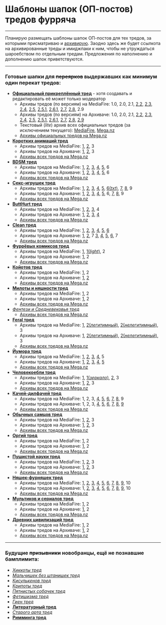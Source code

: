 # Шаблоны шапок (ОП-постов) тредов фурряча

---

Планирую размещать шаблоны шапок ОП-постов для тех тредов, за которыми присматриваю и [архивирую](https://mega.nz/#F!vY5h2bxB!zw0o2i4czJqVl0OxlNJL1g "Архив тредов на Меге").
Заодно здесь же будет ссылкота на архивированные треды и имиджпаки к ним, чтобы не утруждаться шароебством по отдельным тредам.
Предложения по наполнению и дополнению шапок приветствуются.

---

### Готовые шапки для ~~переярков~~ выдержавших как минимум один перекат тредов:

* __[Официальный прикреплённый тред](OFF.md)__ - хотя создавать и редактировать её может только модератор
  * Архивы тредов (по версиям) на MediaFire: 1.0, 2.0, 2.1, [2.2](https://www.mediafire.com/?u10qilq5oegw0km), [2.3](https://www.mediafire.com/?bik9j862dk6gmqi), [2.4](https://www.mediafire.com/?xh9gf8zqbb26cig), [2.5](https://www.mediafire.com/?1eudpg51g8rbins), [2.5.1](https://www.mediafire.com/?a48lyv858sxvcso), [2.6.1](https://www.mediafire.com/?kct00qopanzp91t), [2.7](https://www.mediafire.com/?mmqnd563651tx27), [2.8](https://www.mediafire.com/?csqmat6gpdb2213), 2.9
  * Архивы тредов (по версиям) на Архиваче: 1.0, 2.0, 2.1, [2.2](https://arhivach.ng/thread/122283/), [2.3](https://arhivach.ng/thread/174295/), [2.4](https://arhivach.ng/thread/203033/), [2.5](https://arhivach.ng/thread/240309/), [2.5.1](https://arhivach.ng/thread/266885/), [2.6.1](https://arhivach.ng/thread/307514/), [2.7](https://arhivach.ng/thread/343936/), [2.8](https://arhivach.ng/thread/343936/391527/), [2.9](https://arhivach.ng/thread/443638/)
  * Текстовый (_lite_) архив всех официальных тредов (за исключением текущего): [MediaFire](https://www.mediafire.com/?umpa1gbunc2uuz7), [Mega.nz](https://mega.nz/#!zQZnkS7S!S9fJaPaWAPjWKftKDyf55IXctBRp0fVk9hcmxs-Ta-c)
  * [Архивы официальных тредов на Mega.nz](https://mega.nz/#F!vY5h2bxB!zw0o2i4czJqVl0OxlNJL1g)
* __[Коротких анимаций тред](A.md)__
  * Архивы тредов на MediaFire: [1](https://www.mediafire.com/?hmkjnvtgpxvxtts), [2](https://www.mediafire.com/?32n3q044uhhdhh7), 3
  * Архивы тредов на Архиваче: [1](https://arhivach.ng/thread/122270/), [2](https://arhivach.ng/thread/335101/), 3
  * [Архивы всех тредов на Mega.nz](https://mega.nz/#F!6VpgSIaC!ql_jPT1lHjdC-oWsp_GCxQ)
* __[BDSM тред](B.md)__
  * Архивы тредов на MediaFire: [1](https://www.mediafire.com/?phxb62cbi96fn6d), [2](https://www.mediafire.com/?t6612afy1lyatc7), [3](https://www.mediafire.com/?4jx7cept28821c9), [4](https://www.mediafire.com/?dtajw7vm9t4x4b5), [5](https://www.mediafire.com/?mpyowmmlsvk78qt), 6
  * Архивы тредов на Архиваче: [1](http://web.archive.org/web/20121028113450/http://2ch.hk/fur/res/55394.html), [2](https://arhivach.ng/thread/72491/), [3](https://arhivach.ng/thread/122272/), [4](https://arhivach.ng/thread/305923/), [5](https://arhivach.ng/thread/325227/), 6
  * [Архивы всех тредов на Mega.nz](https://mega.nz/#F!KUZ01ZLD!JL-YJE_9KdS9kl-5rmvQ8A)
* __[Секс-игрушек тред](BD.md)__
  * Архивы тредов на MediaFire: [1](https://www.mediafire.com/?d63d7yj1e3uvne1), [2](https://www.mediafire.com/?hi4h7lh5qlaiqqo), [3](https://www.mediafire.com/?4gxnlh11bywjt7d), [4](https://www.mediafire.com/?d0oeq901wdvytqm), [5](https://www.mediafire.com/?7v0i76ri6pqzpab), [6(_txt_)](https://www.mediafire.com/?cujlqwzkl48ccis), [7](https://www.mediafire.com/?2y3tcc69dljvib7), [8](https://www.mediafire.com/?7cglu143p0b9662), 9
  * Архивы тредов на Архиваче: [1](https://arhivach.ng/thread/165088/), [2](https://arhivach.ng/thread/207822/), [3](https://arhivach.ng/thread/271354/), [4](https://arhivach.ng/thread/292961/), [5](https://arhivach.ng/thread/320310/), 6, [7](https://arhivach.ng/thread/325521/), [8](https://arhivach.ng/thread/394941/), 9
  * [Архивы всех тредов на Mega.nz](https://mega.nz/#F!eMJilZZQ!Fxow6RuB9UUPwfJBZa4jng)
* __[ButtHurt тред](BH.md)__
  * Архивы тредов на MediaFire: [1](https://www.mediafire.com/?mr7b8nbqbty3nxy), [2](https://www.mediafire.com/?zdp04lr0bw44qlc), [3](https://www.mediafire.com/?6mdxhrzgw75432w), 4
  * Архивы тредов на Архиваче: [1](https://arhivach.ng/thread/188432/), [2](https://arhivach.ng/thread/284411/), [3](https://arhivach.ng/thread/325226/), [4](https://arhivach.ng/thread/328824/)
  * [Архивы всех тредов на Mega.nz](https://mega.nz/#F!7ZR3GboT!DjcDdDDuyQGxBUSmUT2rUA)
* __[Clean тред](C.md)__
  * Архивы тредов на MediaFire: [1](https://www.mediafire.com/?xlxaptdmtt7u6yt), [2](https://www.mediafire.com/?4nv2o8baoax2qc4), [3](https://www.mediafire.com/?popirqw0y9qu7vb), [4](https://www.mediafire.com/?ud76kcwnws4fw4s), [5](https://www.mediafire.com/?vdntftobn3v4krw), [6](https://www.mediafire.com/?k8tz5j1ta9ls95i)
  * Архивы тредов на Архиваче: [1](https://arhivach.ng/thread/72494/), [2](https://arhivach.ng/thread/92389/), 7 [3](https://arhivach.ng/thread/122273/), [4](https://arhivach.ng/thread/190144/), [5](https://arhivach.ng/thread/256499/), [6](https://arhivach.ng/thread/325230/), 7
  * [Архивы всех тредов на Mega.nz](https://mega.nz/#F!GVQlBIaK!XWy0g2TceJAZofNnfcyjAQ)
* __[Фуррёвых комиксов тред](COM.md)__
  * Архивы тредов на MediaFire: [1](https://www.mediafire.com/?u85gavck2dma9rj), [1(_light_)](https://www.mediafire.com/?6mdkx2m15xab81e), 2
  * Архивы тредов на Архиваче: [1](https://arhivach.ng/thread/144197/), 2
  * [Архивы всех тредов на Mega.nz](https://mega.nz/#F!nUwViQpS!QZKhRcUItwdicPaa6K4lDA)
* __[Койотов тред](COY.md)__
  * Архивы тредов на MediaFire: [1](https://www.mediafire.com/?k99al4j22x2kb74), 2
  * Архивы тредов на Архиваче: [1](https://arhivach.ng/thread/193506/), [2](https://arhivach.ng/thread/325489/)
  * [Архивы всех тредов на Mega.nz](https://mega.nz/#F!7AwjgDzQ!BCDM8p3rnsrZK3Gn1iO_HQ)
* __[Милоты и няшности тред](CUTE.md)__
  * Архивы тредов на MediaFire: [1](https://www.mediafire.com/?wz70ft14nq7oqlb), 2
  * Архивы тредов на Архиваче: [1](https://arhivach.ng/thread/96436/), 2
  * [Архивы всех тредов на Mega.nz](https://mega.nz/#F!3FJmGa5D!Whmm8RtprCnreOzMGW8cfQ)
* _[Фентези и Средневековья тред](FANT.md)_
  * [Архивы всех тредов на Mega.nz](https://mega.nz/#F!mVIjlaLC!gvbOnOuzy0w7-i8kCM0H8g)
* __[Feral тред](FERAL.md)__
  * Архивы тредов на MediaFire: [1](https://www.mediafire.com/?8q477g39d7z2772), [2(_легитимный_)](https://www.mediafire.com/?1zk0fmrfboj5j9p), [2(_нелегитимный_)](https://www.mediafire.com/?u99jyqm4vse3yzc), 3
  * Архивы тредов на Архиваче: [1](https://arhivach.ng/thread/29867/), [2(_легитимный_)](https://arhivach.ng/thread/312698/), [2(_нелегитимный_)](https://arhivach.ng/thread/312697/), 3
  * [Архивы всех тредов на Mega.nz](https://mega.nz/#F!nEIRHbTQ!KkOqbnh_QS6QluXvMpQikg)
* __[Йумора тред](FUN.md)__
  * Архивы тредов на MediaFire: [1](https://www.mediafire.com/?452rjkz4gfbnltk), [2](https://www.mediafire.com/?w1iu72c5zc79bcs), [3](https://www.mediafire.com/?4c3b9y2t0t13kn4), [4](https://www.mediafire.com/?un5suocg85964m5), 5
  * Архивы тредов на Архиваче: [1](https://arhivach.ng/thread/188211/), [2](https://arhivach.ng/thread/240306/), [3](https://arhivach.ng/thread/306606/), [4](https://arhivach.ng/thread/325231/), [5](https://arhivach.ng/thread/325231/)
  * [Архивы всех тредов на Mega.nz](https://mega.nz/#F!qYZSgYpR!cu7zaVcJy_pDZluWi57cwQ)
* __[Человекоебли тред](HUM.md)__
  * Архивы тредов на MediaFire: [1](https://www.mediafire.com/?awuee9nv0ycr2t2), [1(_зеркало_)](https://mega.nz/#!R4pW1ADb!rufNFF4hOFoSnL5FpLH4SG8lNnW1AGqepORymmJUMvU), [2](https://www.mediafire.com/?5qx1e7e3o3c7us5), 3
  * Архивы тредов на Архиваче: [1](https://arhivach.ng/thread/122269/), [2](https://arhivach.ng/thread/233011/), 3
  * [Архивы всех тредов на Mega.nz](https://mega.nz/#F!nUBikS4I!X3xWNav7Bo0re6Tj3d69cQ)
* __[Качей-дилфачей тред](M.md)__
  * Архивы тредов на MediaFire: 1, 2, 3, [4](https://www.mediafire.com/?dn55xnca5xut6bx), [5](https://www.mediafire.com/?ecccacshah1t0c0), [6](https://www.mediafire.com/?2wfwetpxg29afd9), [7](https://www.mediafire.com/?40fryjah4ugc85m), [8](https://www.mediafire.com/?6qa9iq02n2nzusz), 9
  * Архивы тредов на Архиваче: 1, 2, 3, [4](https://arhivach.ng/thread/58563/), [5](https://arhivach.ng/thread/58560/), [6](https://arhivach.ng/thread/122277/), [7](https://arhivach.ng/thread/242021/), [8](https://arhivach.ng/thread/301991/), [9](https://arhivach.ng/thread/325523/)
  * [Архивы всех тредов на Mega.nz](https://mega.nz/#F!XFox2brL!g6FIuzrtRkcbEAaokNhu5Q)
* __[Обычных самцов тред](N.md)__
  * Архивы тредов на MediaFire: [1](https://www.mediafire.com/?q307w8ue6pnuwg2), [2](https://www.mediafire.com/?1zu6x779skqbbbw), 3
  * Архивы тредов на Архиваче: [1](https://arhivach.ng/thread/122275/), [2](https://arhivach.ng/thread/325237/), 3
  * [Архивы всех тредов на Mega.nz](https://mega.nz/#F!WIwxxKaY!1pfLq_5Pnm0H5cjXVSbMyA)
* __[Оргий тред](O.md)__
  * Архивы тредов на MediaFire: [1](https://www.mediafire.com/?wbj9ldk5qe0y6a8/), 2
  * Архивы тредов на Архиваче: [1](https://arhivach.ng/thread/111308/), 2
  * [Архивы всех тредов на Mega.nz](https://mega.nz/#F!fAA0BCJY!snPLnPS_D7fmp3SQj6HufA)
* __[Пушистой науки тред](SCI.md)__
  * Архивы тредов на MediaFire: [1](https://www.mediafire.com/?oo1uutfq1k37ilm), [2](https://www.mediafire.com/?s6zfmp46w9z906b), 3
  * Архивы тредов на Архиваче: [1](https://arhivach.ng/thread/122280/), [2](https://arhivach.ng/thread/162029/), 3
  * [Архивы всех тредов на Mega.nz](https://mega.nz/#F!zB5GRBiT!H-exeMvqc3E7dDx5sdUsJA)
* __[Няшек-фурняшек тред](T.md)__
  * Архивы тредов на MediaFire: [1](https://www.mediafire.com/?aq2qdtb9ornzc89), [2](https://www.mediafire.com/?4c0pr1a2vcvl0qa), [3](https://www.mediafire.com/?3qa9iooma15wzuk), [4](https://www.mediafire.com/?vxkun3ss67wg275), [5](https://www.mediafire.com/?3dv9rnc6emy8vn5), [6](https://www.mediafire.com/?e2x9x9c566ew680), [7](https://www.mediafire.com/?424dgyjpg1s3o60), [8](https://www.mediafire.com/?qvmc7cdj44z0zz5), [9](https://www.mediafire.com/?ghd1yvd5pczmhkc), 10
  * Архивы тредов на Архиваче: 1, [2](https://arhivach.ng/thread/57600/), [3](https://arhivach.ng/thread/64606/), [4](https://arhivach.ng/thread/64603/), [5](https://arhivach.ng/thread/64594/), [6](https://arhivach.ng/thread/104444/), [7](https://arhivach.ng/thread/122276/), [8](https://arhivach.ng/thread/316993/), [9](https://arhivach.ng/thread/335099/), 10
  * [Архивы всех тредов на Mega.nz](https://mega.nz/#F!mEpCEICA!9ZzL7gX3TK-Qso-ZxE-uow)
* __[Мультиков и сериалов тред](TOONS.md)__
  * Архивы тредов на MediaFire: [1](https://www.mediafire.com/?z4z4a5tr2qcg8ra), 2
  * Архивы тредов на Архиваче: [1](https://arhivach.ng/thread/50757/), 2
  * [Архивы всех тредов на Mega.nz](https://mega.nz/#F!WVBHjbRC!j07xBaWP7uxWQfWxTI_Emw)
* __[Древних цивилизаций тред](TRIBAL.md)__
  * Архивы тредов на MediaFire: [1](https://www.mediafire.com/?kxa7aup3tk20sv1), 2
  * Архивы тредов на Архиваче: [1](https://arhivach.ng/thread/229143/), 2
  * [Архивы всех тредов на Mega.nz](https://mega.nz/#F!mF4CTZyQ!cPxmWQq_i9g0TfIxtBV0aA)

---

### Будущие ~~призывники~~ новобранцы, ещё не познавшие бамплимита:

* _[Хиккоты тред](ANGST.md)_
* _[Мальчишек без штанишек тред](BLM.md)_
* _[Кисулькенов тред](CATS.md)_
* _[Крипоты тред](CREEP.md)_
* _[Пятнистых собачек тред](DALM.md)_
* _[Фетишизма тред](FET.md)_
* _[Гиен тред](HY.md)_
* __[Литературный тред](LIT.md)__
* _[Старого арта тред](OLDFAG.md)_
* __[Римминга тред](RIM.md)__
